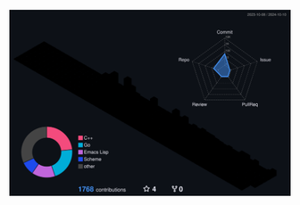 <!--![](./profile-3d-contrib/profile-south-season-animate.svg)-->
<p align="center" >
	<picture>
	  <source media="(prefers-color-scheme: dark)"  srcset="https://raw.githubusercontent.com/graceemlin/graceemlin/output-3d-contrib/night.svg" />
	  <source media="(prefers-color-scheme: light)" srcset="https://raw.githubusercontent.com/graceemlin/graceemlin/output-3d-contrib/day.svg" />
	  <img alt="github profile contributions chart"    src="https://raw.githubusercontent.com/graceemlin/graceemlin/output-3d-contrib/night.svg" />
	</picture>
</p>

